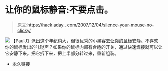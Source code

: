 # 让你的鼠标静音:不要点击。

> 原文:[https://hack aday . com/2007/12/04/silence-your-mouse-no-clicky/](https://hackaday.com/2007/12/04/silence-your-mouse-no-clicky/)

![](../Images/a50e66399afccfb4c5e82850783956a2.png)
【PaulJ】派出这个年纪稍大，但很优秀的小黑客去[让你的鼠标安静](http://www.abclinuxu.cz/blog/hajma/2005/3/23/81023)。不喜欢你的鼠标发出的咔哒声？如果你的鼠标内部有合适的开关，通过快速焊接就可以让它安静下来。把它拆下来，把上半部分转过来，重新组装。

*   [永久链接](http://www.abclinuxu.cz/blog/hajma/2005/3/23/81023)